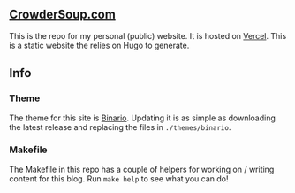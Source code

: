 ## [CrowderSoup.com](https://crowdersoup.com)

This is the repo for my personal (public) website. It is hosted on
[Vercel](https://vercel.com). This is a static website the relies on Hugo to
generate.

## Info

### Theme

The theme for this site is [Binario](https://github.com/vimux/binario).
Updating it is as simple as downloading the latest release and replacing the
files in `./themes/binario`.

### Makefile

The Makefile in this repo has a couple of helpers for working on / writing content for this blog. Run `make help` to see what you can do!
